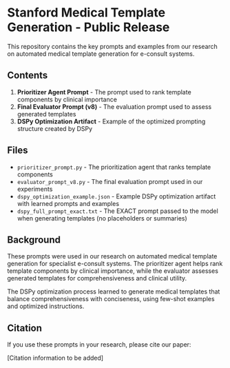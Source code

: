 # Stanford Medical Template Generation - Public Release

This repository contains the key prompts and examples from our research on automated medical template generation for e-consult systems.

## Contents

1. **Prioritizer Agent Prompt** - The prompt used to rank template components by clinical importance
2. **Final Evaluator Prompt (v8)** - The evaluation prompt used to assess generated templates
3. **DSPy Optimization Artifact** - Example of the optimized prompting structure created by DSPy

## Files

- `prioritizer_prompt.py` - The prioritization agent that ranks template components
- `evaluator_prompt_v8.py` - The final evaluation prompt used in our experiments
- `dspy_optimization_example.json` - Example DSPy optimization artifact with learned prompts and examples
- `dspy_full_prompt_exact.txt` - The EXACT prompt passed to the model when generating templates (no placeholders or summaries)

## Background

These prompts were used in our research on automated medical template generation for specialist e-consult systems. The prioritizer agent helps rank template components by clinical importance, while the evaluator assesses generated templates for comprehensiveness and clinical utility.

The DSPy optimization process learned to generate medical templates that balance comprehensiveness with conciseness, using few-shot examples and optimized instructions.

## Citation

If you use these prompts in your research, please cite our paper:

[Citation information to be added]